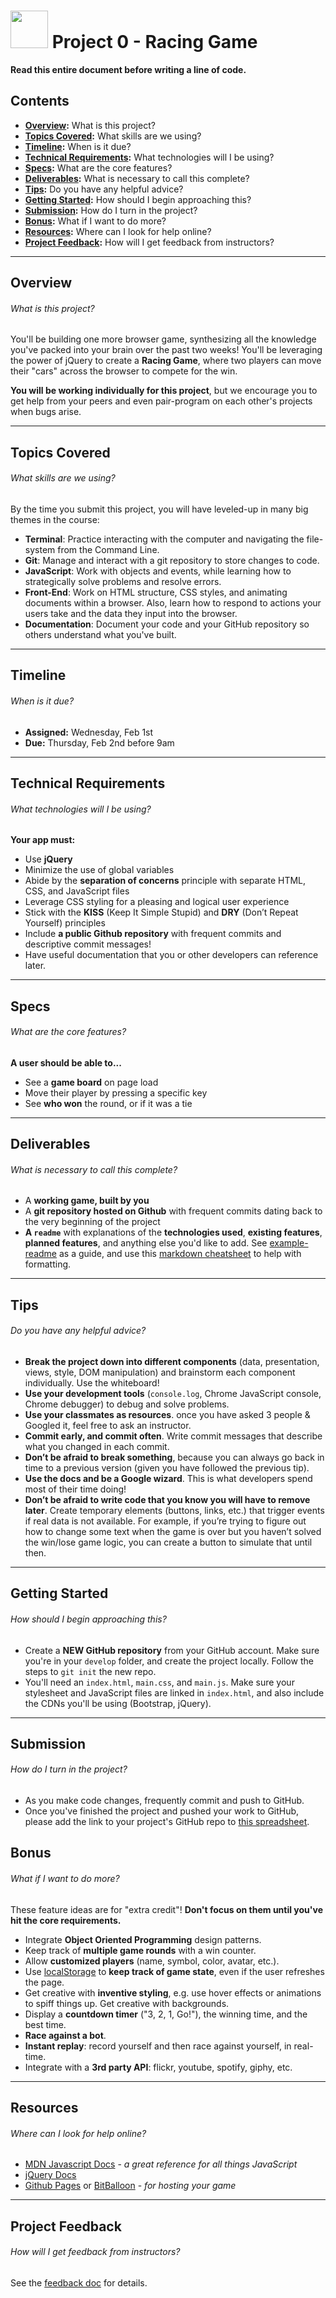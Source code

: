 # <img src="https://cloud.githubusercontent.com/assets/7833470/10423298/ea833a68-7079-11e5-84f8-0a925ab96893.png" width="60"> Project 0 - Racing Game

**Read this entire document before writing a line of code.**

## Contents

* **[Overview](#overview):** What is this project?
* **[Topics Covered](#topics-covered):** What skills are we using?
* **[Timeline](#timeline):** When is it due?
* **[Technical Requirements](#technical-requirements):** What technologies will I be using?
* **[Specs](#specs):** What are the core features?
* **[Deliverables](#deliverables):** What is necessary to call this complete?
* **[Tips](#tips):** Do you have any helpful advice?
* **[Getting Started](#getting-started):** How should I begin approaching this?
* **[Submission](#submission):** How do I turn in the project?
* **[Bonus](#bonus):** What if I want to do more?
* **[Resources](#resources):** Where can I look for help online?
* **[Project Feedback](#project-feedback):** How will I get feedback from instructors?

---

## Overview

###### What is this project?

You'll be building one more browser game, synthesizing all the knowledge you've packed into your brain over the past two weeks! You'll be leveraging the power of jQuery to create a **Racing Game**, where two players can move their "cars" across the browser to compete for the win.

**You will be working individually for this project**, but we encourage you to get help from your peers and even pair-program on each other's projects when bugs arise.

---

## Topics Covered

###### What skills are we using?

By the time you submit this project, you will have leveled-up in many big themes in the course:

* **Terminal**: Practice interacting with the computer and navigating the file-system from the Command Line.
* **Git**: Manage and interact with a git repository to store changes to code.
* **JavaScript**: Work with objects and events, while learning how to strategically solve problems and resolve errors.
* **Front-End**: Work on HTML structure, CSS styles, and animating documents within a browser. Also, learn how to respond to actions your users take and the data they input into the browser.
* **Documentation**: Document your code and your GitHub repository so others understand what you've built.

---

## Timeline

###### When is it due?

* **Assigned:** Wednesday, Feb 1st
* **Due:** Thursday, Feb 2nd before 9am

---

## Technical Requirements
###### What technologies will I be using?

**Your app must:**

* Use **jQuery**
* Minimize the use of global variables
* Abide by the **separation of concerns** principle with separate HTML, CSS, and JavaScript files
* Leverage CSS styling for a pleasing and logical user experience
* Stick with the **KISS** (Keep It Simple Stupid) and **DRY** (Don’t Repeat Yourself) principles
* Include **a public Github repository** with frequent commits and descriptive commit messages!
* Have useful documentation that you or other developers can reference later.

---

## Specs

###### What are the core features?

**A user should be able to...**

* See a **game board** on page load
* Move their player by pressing a specific key
* See **who won** the round, or if it was a tie

---

## Deliverables

###### What is necessary to call this complete?

* A **working game, built by you**
* A **git repository hosted on Github** with frequent commits dating back to the very beginning of the project
* **A `readme`** with explanations of the **technologies used**, **existing features**, **planned features**, and anything else you'd like to add. See [example-readme](example-readme.md) as a guide, and use this <a href="https://github.com/adam-p/markdown-here/wiki/Markdown-Here-Cheatsheet" target="_blank">markdown cheatsheet</a> to help with formatting.

---

## Tips

###### Do you have any helpful advice?

* **Break the project down into different components** (data, presentation, views, style, DOM manipulation) and brainstorm each component individually. Use the whiteboard!
* **Use your development tools** (`console.log`, Chrome JavaScript console, Chrome debugger) to debug and solve problems.
* **Use your classmates as resources**. once you have asked 3 people & Googled it, feel free to ask an instructor.
* **Commit early, and commit often**. Write commit messages that describe what you changed in each commit.
* **Don’t be afraid to break something**, because you can always go back in time to a previous version (given you have followed the previous tip).
* **Use the docs and be a Google wizard**. This is what developers spend most of their time doing!
* **Don’t be afraid to write code that you know you will have to remove later**. Create temporary elements (buttons, links, etc.) that trigger events if real data is not available. For example, if you’re trying to figure out how to change some text when the game is over but you haven’t solved the win/lose game logic, you can create a button to simulate that until then.

---

## Getting Started

###### How should I begin approaching this?

* Create a **NEW GitHub repository** from your GitHub account. Make sure you're in your `develop` folder, and create the project locally. Follow the steps to `git init` the new repo.
* You'll need an `index.html`, `main.css`, and `main.js`. Make sure your stylesheet and JavaScript files are linked in `index.html`, and also include the CDNs you'll be using (Bootstrap, jQuery).

---

## Submission

###### How do I turn in the project?

* As you make code changes, frequently commit and push to GitHub.
* Once you've finished the project and pushed your work to GitHub, please add the link to your project's GitHub repo to <a href="https://drive.google.com/open?id=1Fadu762k2cK_SQIiZHYPGnsKn41Yxdj9sxAi1Q2WTWM" target="_blank">this spreadsheet</a>.

## Bonus

###### What if I want to do more?

These feature ideas are for "extra credit"! **Don't focus on them until you've hit the core requirements.**

* Integrate **Object Oriented Programming** design patterns.
* Keep track of **multiple game rounds** with a win counter.
* Allow **customized players** (name, symbol, color, avatar, etc.).
* Use <a href="https://developer.mozilla.org/en-US/docs/Web/API/Window/localStorage" target="_blank">localStorage</a> to **keep track of game state**, even if the user refreshes the page.
* Get creative with **inventive styling**, e.g. use hover effects or animations to spiff things up. Get creative with backgrounds.
* Display a **countdown timer** ("3, 2, 1, Go!"), the winning time, and the best time.
* **Race against a bot**.
* **Instant replay**: record yourself and then race against yourself, in real-time.
* Integrate with a **3rd party API**: flickr, youtube, spotify, giphy, etc.

---

## Resources

###### Where can I look for help online?

* <a href="https://developer.mozilla.org/en-US/docs/Web/JavaScript" target="_blank">MDN Javascript Docs</a> - *a great reference for all things JavaScript*
* <a href="http://api.jquery.com" target="_blank">jQuery Docs</a>
* <a href="https://pages.github.com" target="_blank">Github Pages</a> or <a href="https://www.bitballoon.com" target="_blank">BitBalloon</a> - *for hosting your game*

---

## Project Feedback

###### How will I get feedback from instructors?

See the [feedback doc](feedback.md) for details.
